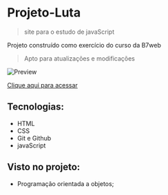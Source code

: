 # Projeto-Luta
> site para o estudo de javaScript 

Projeto construído como exercício do curso da B7web
> Apto para atualizações e modificações 

![Preview]()

[Clique aqui para acessar](https://rafael-damasceno.github.io/Projeto-Luta/)

## Tecnologias:

- HTML
- CSS
- Git e Github
- javaScript

## Visto no projeto:

- Programação orientada a objetos;
